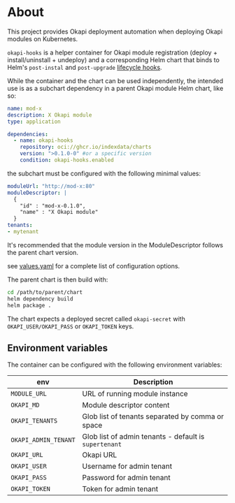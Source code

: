 # About

This project provides Okapi deployment automation when deploying Okapi modules on Kubernetes.

`okapi-hooks` is a helper container for Okapi module registration (deploy + install/uninstall + undeploy)
and a corresponding Helm chart that binds to Helm's `post-instal` and `post-upgrade`
[lifecycle hooks](https://helm.sh/docs/topics/charts_hooks/).

While the container and the chart can be used independently, the intended use is as a subchart dependency
in a parent Okapi module Helm chart, like so:

```yaml filename=Chart.yaml
name: mod-x
description: X Okapi module
type: application

dependencies:
  - name: okapi-hooks
    repository: oci://ghcr.io/indexdata/charts
    version: ">0.1.0-0" #or a specific version
    condition: okapi-hooks.enabled
```

the subchart must be configured with the following minimal values:

```yaml filename=values.yaml
moduleUrl: "http://mod-x:80"
moduleDescriptor: |
  {
    "id" : "mod-x-0.1.0",
    "name" : "X Okapi module"
  }
tenants:
- mytenant

```
It's recommended that the module version in the ModuleDescriptor follows the parent chart version.

see [values.yaml](./chart/values.yaml) for a complete list of configuration options.

The parent chart is then build with:

```bash
cd /path/to/parent/chart
helm dependency build
helm package .
```

The chart expects a deployed secret called `okapi-secret` with `OKAPI_USER/OKAPI_PASS` or `OKAPI_TOKEN` keys.

## Environment variables

The container can be configured with the following environment variables:

| env                  | Description                                                 |
|----------------------|-------------------------------------------------------------|
| `MODULE_URL`         | URL of running module instance                              |
| `OKAPI_MD`           | Module descriptor content                                   |
| `OKAPI_TENANTS`      | Glob list of tenants separated by comma or space            |
| `OKAPI_ADMIN_TENANT` | Glob list of admin tenants - default is `supertenant`       |
| `OKAPI_URL`          | Okapi URL                                                   |
| `OKAPI_USER`         | Username for admin tenant                                   |
| `OKAPI_PASS`         | Password for admin tenant                                   |
| `OKAPI_TOKEN`        | Token for admin tenant                                      |
